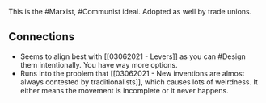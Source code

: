 This is the #Marxist, #Communist ideal. Adopted as well by trade unions.

## Connections
- Seems to align best with [[03062021 - Levers]] as you can #Design them intentionally. You have way more options. 
- Runs into the problem that [[03062021 - New inventions are almost always contested by traditionalists]], which causes lots of weirdness. It either means the movement is incomplete or it never happens. 